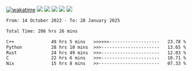 [![wakatime](https://wakatime.com/badge/user/368879df-dc38-4b1a-86c4-8a2054a0e074.svg)](https://wakatime.com/@368879df-dc38-4b1a-86c4-8a2054a0e074)
<img src="https://img.shields.io/badge/Windows-0078D6?style=flat&logo=Windows&logoColor=white">
<img src="https://img.shields.io/badge/IntelliJ_IDEA-000000.svg?style=flat&logo=IntelliJ-IDEA&logoColor=white">
<img src="https://img.shields.io/badge/CLion-000000.svg?style=flat&logo=CLion&logoColor=white">
<img src="https://img.shields.io/badge/Visual_Studio_Code-007ACC?style=flat&logo=Visual-Studio-Code&logoColor=white">
<img src="https://img.shields.io/badge/Discord-5865F2?label=kano42&style=flat&logo=discord&logoColor=white">
<br>


<!--START_SECTION:waka-->

```txt
From: 14 October 2022 - To: 28 January 2025

Total Time: 206 hrs 26 mins

C++              49 hrs 5 mins   >>>>>>-------------------   23.78 %
Python           28 hrs 10 mins  >>>----------------------   13.65 %
Rust             24 hrs 49 mins  >>>----------------------   12.03 %
C                22 hrs 6 mins   >>>----------------------   10.71 %
Nix              15 hrs 8 mins   >>-----------------------   07.33 %
```

<!--END_SECTION:waka-->
